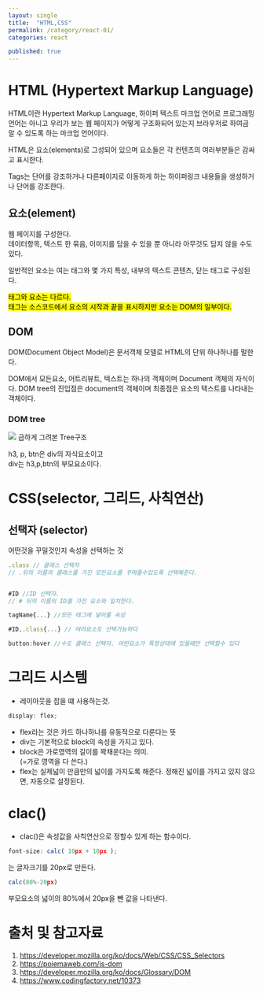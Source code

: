 ```yaml
---
layout: single
title:  "HTML,CSS"
permalink: /category/react-01/
categories: react

published: true
---
```

# HTML (Hypertext Markup Language)

HTML이란 Hypertext Markup Language, 하이퍼 텍스트 마크업 언어로 프로그래밍 언어는 아니고 우리가 보는 웹 페이지가 어떻게 구조화되어 있는지 브라우저로 하여금 알 수 있도록 하는 마크업 언어이다.

HTML은 요소(elements)로 그성되어 있으며 요소들은 각 컨텐츠의 여러부분들은 감싸고 표시한다.

Tags는 단어를 강조하거나 다른페이지로 이동하게 하는 하이퍼링크 내용들을 생성하거나 단어를 강조한다.

## 요소(element)

웹 페이지를 구성한다.   
데이터항목, 텍스트 한 묶음, 이미지를 담을 수 있을 뿐 아니라 아무것도 담지 않을 수도 있다.

일반적인 요소는 여는 태그와 몇 가지 특성, 내부의 텍스트 콘텐츠, 닫는 태그로 구성된다.

<mark style="background-color: yellow">태그와 요소는 다르다.  
태그는 소스코드에서 요소의 시작과 끝을 표시하지만 요소는 DOM의 일부이다.</mark>

## DOM

DOM(Document Object Model)은 문서객체 모델로 HTML의 단위 하나하나를 말한다.

DOM에서 모든요소, 어트리뷰트, 텍스트는 하나의 객체이며 Document 객체의 자식이다. DOM tree의 진입점은 document의 객체이며 최종점은 요소의 텍스트를 나타내는 객체이다.

### DOM tree

![](https://ifh.cc/g/1owrZ0.jpg)
급하게 그려본 Tree구조 

h3, p, btn은 div의 자식요소이고  
div는 h3,p,btn의 부모요소이다.

# CSS(selector, 그리드, 사칙연산)

## 선택자 (selector)

어떤것을 꾸밀것인지 속성을 선택하는 것

```js
.class // 클래스 선택자  
// .뒤의 이름의 클래스를 가진 모든요소를 꾸며줄수있도록 선택해준다.


#ID //ID 선택자.  
// # 뒤의 이름의 ID를 가진 요소와 일치한다.

tagName{...} //모든 태그에 넣어줄 속성

#ID,.class{...} // 여러요소도 선택가능하다

button:hover //수도 클래스 선택자. 어떤요소가 특정상태에 있을때만 선택할수 있다
```

# 그리드 시스템
- 레이아웃을 잡을 떄 사용하는것.

```js
display: flex;
```
- flex라는 것은 카드 하나하나를 유동적으로 다룬다는 뜻
- div는 기본적으로 block의 속성을 가지고 있다.
- block은 가로영역의 길이를 꽉채운다는 의미.  
(=가로 영역을 다 쓴다.)
- flex는 실제넓이 만큼만의 넓이를 가지도록 해준다. 정해진 넓이를 가지고 있지 않으면, 자동으로 설정된다.

# clac()
- clac()은 속성값을 사칙연산으로 정할수 있게 하는 함수이다.

```js
font-size: calc( 10px + 10px );
```
는 글자크기를 20px로 만든다.

```js
calc(80%-20px)
```
부모요소의 넓이의 80%에서 20px을 뺀 값을 나타낸다.



# 출처 및 참고자료

1. https://developer.mozilla.org/ko/docs/Web/CSS/CSS_Selectors
2. https://poiemaweb.com/js-dom
3. https://developer.mozilla.org/ko/docs/Glossary/DOM
4. https://www.codingfactory.net/10373